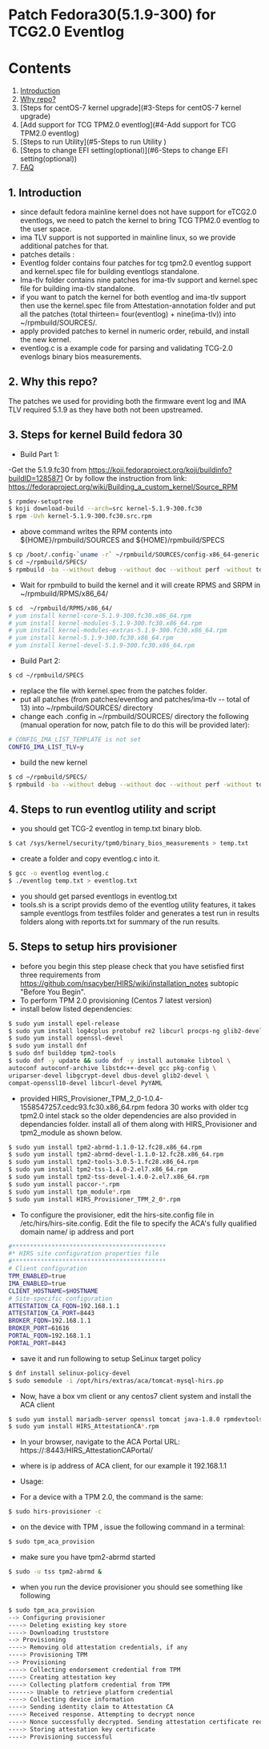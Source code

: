# Patch Fedora30(5.1.9-300) for TCG2.0 Eventlog
# Contents
1. [Introduction](#1-introduction)
2. [Why repo?](#2-why-repo)
3. [Steps for centOS-7  kernel upgrade](#3-Steps for centOS-7 kernel upgrade)
4. [Add support for TCG TPM2.0 eventlog](#4-Add support for TCG TPM2.0 eventlog)
5. [Steps to run Utility](#5-Steps to run Utility )
6. [Steps to change EFI setting(optional)](#6-Steps to change EFI setting(optional))
7. [FAQ](#7-faq)

## 1. Introduction
- since default fedora mainline kernel does not have support for eTCG2.0 eventlogs, we need to patch the kernel to bring TCG TPM2.0 eventlog to the user space. 
- ima TLV support is not supported in mainline linux,  so we provide additional patches for that.
- patches details :
- Eventlog folder contains four patches for tcg tpm2.0 eventlog support and kernel.spec file for building eventlogs standalone.
- Ima-tlv folder contains nine patches for ima-tlv support and kernel.spec file for building ima-tlv standalone.
- if you want to patch the kernel for both eventlog and ima-tlv support then use the kernel.spec file from Attestation-annotation folder and put all the patches (total thirteen= four(eventlog) + nine(ima-tlv)) into ~/rpmbuild/SOURCES/. 
- apply provided patches to kernel in numeric order, rebuild, and install the new kernel. 
- eventlog.c is a example code for parsing and validating TCG-2.0 evenlogs binary bios measurements.
## 2. Why this repo?
The patches we used for providing both the firmware event log and IMA TLV required 5.1.9 as they have both not been upstreamed.
## 3. Steps for kernel Build fedora 30
- Build Part 1: 

-Get the 5.1.9.fc30 from https://koji.fedoraproject.org/koji/buildinfo?buildID=1285871 
Or by follow the instruction from link: https://fedoraproject.org/wiki/Building_a_custom_kernel/Source_RPM 
```bash 
$ rpmdev-setuptree
$ koji download-build --arch=src kernel-5.1.9-300.fc30
$ rpm -Uvh kernel-5.1.9-300.fc30.src.rpm
```
- above command writes the RPM contents into ${HOME}/rpmbuild/SOURCES and ${HOME}/rpmbuild/SPECS
```bash
$ cp /boot/.config-`uname -r` ~/rpmbuild/SOURCES/config-x86_64-generic
$ cd ~/rpmbuild/SPECS/ 
$ rpmbuild -ba --without debug --without doc --without perf -without tools --without debuginfo --without kdump --without bootwrapper --without cross_headers kernel.spec
```
- Wait for rpmbuild to build the kernel and it will create RPMS and SRPM in ~/rpmbuild/RPMS/x86_64/
```bash
$ cd  ~/rpmbuild/RPMS/x86_64/
# yum install kernel-core-5.1.9-300.fc30.x86_64.rpm
# yum install kernel-modules-5.1.9-300.fc30.x86_64.rpm
# yum install kernel-modules-extras-5.1.9-300.fc30.x86_64.rpm
# yum install kernel-5.1.9-300.fc30.x86_64.rpm
# yum install kernel-devel-5.1.9-300.fc30.x86_64.rpm
```
- Build Part 2: 
```bash
$ cd ~/rpmbuild/SPECS
``` 
- replace the file with kernel.spec from the patches folder.
- put all patches (from patches/eventlog and patches/ima-tlv -- total of 13) into ~/rpmbuild/SOURCES/ directory 
- change each .config in ~/rpmbuild/SOURCES/ directory the following (manual operation for now, patch file to do this will be provided later):
```bash
# CONFIG_IMA_LIST_TEMPLATE is not set
CONFIG_IMA_LIST_TLV=y
```
- build the new kernel
```bash
$ cd ~/rpmbuild/SPECS/ 
$ rpmbuild -ba --without debug --without doc --without perf -without tools --without debuginfo --without kdump --without bootwrapper --without cross_headers kernel.spec
```
## 4. Steps to run eventlog utility and script 
- you should get TCG-2 eventlog in temp.txt binary blob. 
```bash
$ cat /sys/kernel/security/tpm0/binary_bios_measurements > temp.txt 
```
- create a folder and copy eventlog.c into it. 
```bash
$ gcc -o eventlog eventlog.c 
$ ./eventlog temp.txt > eventlog.txt
```
- you should get parsed eventlogs in eventlog.txt
- tools.sh is a script provids demo of the eventlog utility features, it takes sample eventlogs from testfiles folder and generates a test run in results folders along with reports.txt for summary of the run results.
## 5. Steps to setup hirs provisioner 
- before you begin this step please check that you have setisfied first three requirements from https://github.com/nsacyber/HIRS/wiki/installation_notes subtopic "Before You Begin".  
- To perform TPM 2.0 provisioning (Centos 7 latest version)
- install below listed dependencies: 
```bash
$ sudo yum install epel-release
$ sudo yum install log4cplus protobuf re2 libcurl procps-ng glib2-devel 
$ sudo yum install openssl-devel
$ sudo yum install dnf
$ sudo dnf builddep tpm2-tools
$ sudo dnf -y update && sudo dnf -y install automake libtool \
autoconf autoconf-archive libstdc++-devel gcc pkg-config \
uriparser-devel libgcrypt-devel dbus-devel glib2-devel \
compat-openssl10-devel libcurl-devel PyYAML
```
- provided HIRS_Provisioner_TPM_2_0-1.0.4-1558547257.cedc93.fc30.x86_64.rpm fedora 30 works with older tcg tpm2.0 intel stack so the older dependencies are also provided in dependancies folder. install all of them along with HIRS_Provisioner and tpm2_module as shown below.
```bash
$ sudo yum install tpm2-abrmd-1.1.0-12.fc28.x86_64.rpm
$ sudo yum install tpm2-abrmd-devel-1.1.0-12.fc28.x86_64.rpm
$ sudo yum install tpm2-tools-3.0.5-1.fc28.x86_64.rpm
$ sudo yum install tpm2-tss-1.4.0-2.el7.x86_64.rpm
$ sudo yum install tpm2-tss-devel-1.4.0-2.el7.x86_64.rpm
$ sudo yum install paccor-*.rpm
$ sudo yum install tpm_module*.rpm 
$ sudo yum install HIRS_Provisioner_TPM_2_0*.rpm
```
- To configure the provisioner, edit the hirs-site.config file in /etc/hirs/hirs-site.config. Edit the file to specify the ACA's fully qualified domain name/ ip address and port 
```bash
#*******************************************
#* HIRS site configuration properties file
#*******************************************
# Client configuration
TPM_ENABLED=true
IMA_ENABLED=true
CLIENT_HOSTNAME=$HOSTNAME
# Site-specific configuration
ATTESTATION_CA_FQDN=192.168.1.1
ATTESTATION_CA_PORT=8443
BROKER_FQDN=192.168.1.1
BROKER_PORT=61616
PORTAL_FQDN=192.168.1.1
PORTAL_PORT=8443
```
- save it and run following to setup SeLinux target policy
```bash 
$ dnf install selinux-policy-devel
$ sudo semodule -i /opt/hirs/extras/aca/tomcat-mysql-hirs.pp
```
- Now, have a box vm client or any centos7 client system and install the ACA client 
```bash 
$ sudo yum install mariadb-server openssl tomcat java-1.8.0 rpmdevtools coreutils initscripts chkconfig sed grep firewalld policycoreutils
$ sudo yum install HIRS_AttestationCA*.rpm
```
- In your browser, navigate to the ACA Portal URL: https://<ACAserveraddress>:8443/HIRS_AttestationCAPortal/
- where <ACAserveraddress> is ip address of ACA client, for our example it 192.168.1.1

- Usage:
- For a device with a TPM 2.0, the command is the same:
```bash 
$ sudo hirs-provisioner -c 
```
- on the device with TPM , issue the following command in a terminal:
```bash
$ sudo tpm_aca_provision
```
- make sure you have tpm2-abrmd started 
```bash
$ sudo -u tss tpm2-abrmd & 
```
- when you run the device provisioner you should see something like following  
```bash 
$ sudo tpm_aca_provision
--> Configuring provisioner
----> Deleting existing key store
----> Downloading truststore
--> Provisioning
----> Removing old attestation credentials, if any
----> Provisioning TPM
--> Provisioning
----> Collecting endorsement credential from TPM
----> Creating attestation key
----> Collecting platform credential from TPM
------> Unable to retrieve platform credential
----> Collecting device information
----> Sending identity claim to Attestation CA
----> Received response. Attempting to decrypt nonce
----> Nonce successfully decrypted. Sending attestation certificate request
----> Storing attestation key certificate
----> Provisioning successful
```





